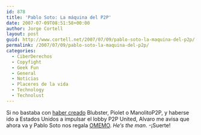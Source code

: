 ```yaml
---
id: 878
title: 'Pablo Soto: La máquina del P2P'
date: 2007-07-09T08:51:58+00:00
author: Jorge Cortell
layout: post
guid: http://www.cortell.net/2007/07/09/pablo-soto-la-maquina-del-p2p/
permalink: /2007/07/09/pablo-soto-la-maquina-del-p2p/
categories:
  - CiberDerechos
  - Copyfight
  - Geek Fun
  - General
  - Noticias
  - Placeres de la vida
  - Technology
  - Technolust
---
```

Si no bastaba con <a title="Noticia en El Mundo" target="_blank" href="http://www.elmundo.es/navegante/2007/07/07/tecnologia/1183806218.html">haber creado</a> Blubster, Piolet o ManolitoP2P, y haberse ido a Estados Unidos a impulsar el lobby P2P United, Alvaro me avisa que ahora va y Pablo Soto nos regala <a title="Omemo" target="_blank" href="http://www.omemo.com/index.html">OMEMO</a>. _He‘s the man_. -¡Suerte!